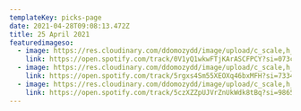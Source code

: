```yaml
---
templateKey: picks-page
date: 2021-04-28T09:08:13.472Z
title: 25 April 2021
featuredimageso:
  - image: https://res.cloudinary.com/ddomozydd/image/upload/c_scale,h_800/v1619599060/gok_bsw0uh.jpg
    link: https://open.spotify.com/track/0V1yQ1wkwFTjKArASCFPCY?si=073c2070d9e34b09
  - image: https://res.cloudinary.com/ddomozydd/image/upload/c_scale,h_800/v1619599260/bloody_zzelwa.jpg
    link: https://open.spotify.com/track/5rgxs4Sm55XEOXq46bxMFH?si=7334710ee5214195
  - image: https://res.cloudinary.com/ddomozydd/image/upload/c_scale,h_800/v1619599659/lmi_hdmxb0.jpg
    link: https://open.spotify.com/track/5czXZZpUJVrZnUkWdk8tBq?si=9865313cdc8b4f0a
---
```

